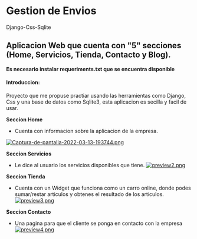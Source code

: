# Gestion de Envios
 Django-Css-Sqlite
 ## Aplicacion Web que cuenta con "5" secciones (Home, Servicios, Tienda, Contacto y Blog).
 **Es necesario instalar requeriments.txt que se encuentra disponible**
 
 #### Introduccion:
 Proyecto que me propuse practiar usando las herramientas como Django, Css y una base de datos como Sqlite3, esta aplicacion es secilla y facil de usar.


**Seccion Home**

+ Cuenta con informacion sobre la aplicacion de la empresa.

[![Captura-de-pantalla-2022-03-13-193744.png](https://i.postimg.cc/vmfGfKB7/Captura-de-pantalla-2022-03-13-193744.png)](https://postimg.cc/PLfGk21N)


**Seccion Servicios**



+ Le dice al usuario los servicios disponibles que tiene.
[![preview2.png](https://i.postimg.cc/zXQNMNHS/preview2.png)](https://postimg.cc/xcLBJWRc)


**Seccion Tienda**



+ Cuenta con un Widget que funciona como un carro online, donde podes sumar/restar articulos
y obtenes el resultado de los articulos.
[![preview3.png](https://i.postimg.cc/jdD0y13W/preview3.png)](https://postimg.cc/gnbTWgWd)


**Seccion Contacto**



+ Una pagina para que el cliente se ponga en contacto con la empresa
[![preview4.png](https://i.postimg.cc/QxvLmqvf/preview4.png)](https://postimg.cc/tYdmCFq6)
